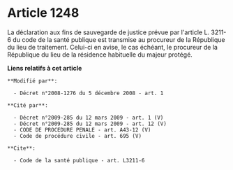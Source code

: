 # Article 1248

La déclaration aux fins de sauvegarde de justice prévue par l'article L. 3211-6 du code de la santé publique est transmise au
procureur de la République du lieu de traitement. Celui-ci en avise, le cas échéant, le procureur de la République du lieu de
la résidence habituelle du majeur protégé.

**Liens relatifs à cet article**

	**Modifié par**:

	  - Décret n°2008-1276 du 5 décembre 2008 - art. 1

	**Cité par**:

	  - Décret n°2009-285 du 12 mars 2009 - art. 1 (V)
	  - Décret n°2009-285 du 12 mars 2009 - art. 12 (V)
	  - CODE DE PROCEDURE PENALE - art. A43-12 (V)
	  - Code de procédure civile - art. 695 (V)

	**Cite**:

	  - Code de la santé publique - art. L3211-6
